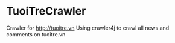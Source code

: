 # TuoiTreCrawler
Crawler for http://tuoitre.vn
Using crawler4j to crawl all news and comments on tuoitre.vn
